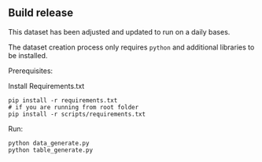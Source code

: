 ## Build release
This dataset has been adjusted and updated to run on a daily bases.

The dataset creation process only requires `python` and additional libraries to be installed.

Prerequisites:

Install Requirements.txt
```
pip install -r requirements.txt
# if you are running from root folder
pip install -r scripts/requirements.txt
```

Run:
```
python data_generate.py
python table_generate.py
```
